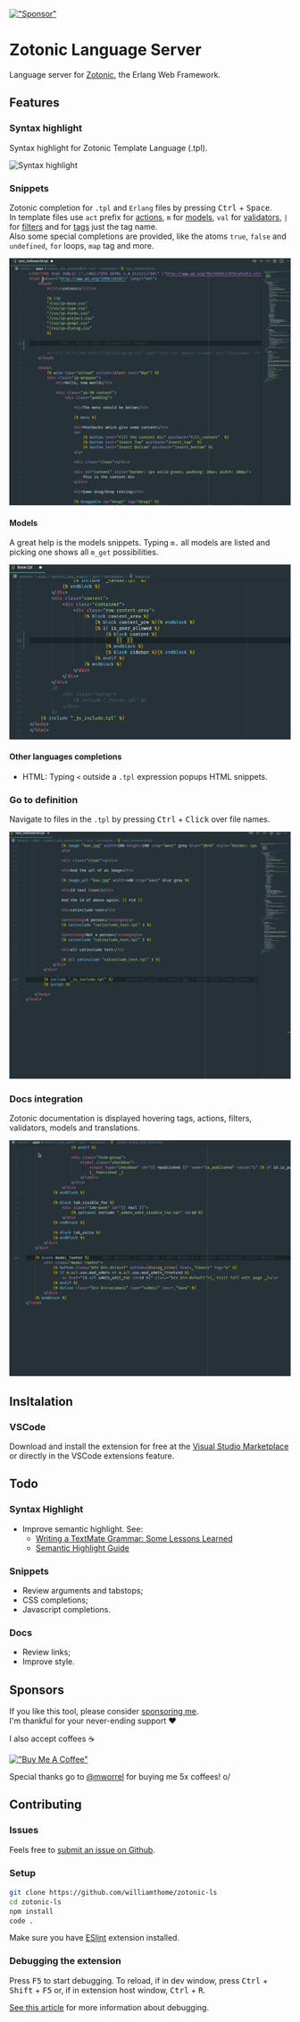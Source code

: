 [!["Sponsor"](https://img.shields.io/static/v1?label=Sponsor&message=%E2%9D%A4&logo=GitHub&color=%23fe8e86)]([https://www.buymeacoffee.com/williamthome](https://github.com/sponsors/williamthome))

# Zotonic Language Server

Language server for [Zotonic](http://zotonic.com/), the Erlang Web Framework.

## Features

### Syntax highlight

Syntax highlight for Zotonic Template Language (.tpl).

![Syntax highlight](images/syntax-highlight.gif)

### Snippets

Zotonic completion for `.tpl` and `Erlang` files by pressing <kbd>Ctrl</kbd> + <kbd>Space</kbd>.\
In template files use `act` prefix for [actions](http://docs.zotonic.com/en/latest/ref/actions/), `m` for [models](http://docs.zotonic.com/en/latest/ref/models/), `val` for [validators](http://docs.zotonic.com/en/latest/ref/validators/index.html#validators), `|` for [filters](http://docs.zotonic.com/en/latest/ref/filters/) and for [tags](http://docs.zotonic.com/en/latest/ref/tags/) just the tag name.\
Also some special completions are provided, like the atoms `true`, `false` and `undefined`, `for` loops, `map` tag and more.

![Snippets](images/snippets.gif)

#### Models

A great help is the models snippets. Typing `m.` all models are listed and picking one shows all `m_get` possibilities.

![m_get snippets](images/m_get_snippets.gif)

#### Other languages completions

- HTML: Typing `<` outside a `.tpl` expression popups HTML snippets.

### Go to definition

Navigate to files in the `.tpl` by pressing <kbd>Ctrl</kbd> + <kbd>Click</kbd> over file names.

![Go to definition](images/go-to-definition.gif)

### Docs integration

Zotonic documentation is displayed hovering tags, actions, filters, validators, models and translations.

![Docs integration](images/docs-integration.gif)

## Insltalation

### VSCode

Download and install the extension for free at the [Visual Studio Marketplace](https://marketplace.visualstudio.com/items?itemName=williamthome.zotonic-ls) or directly in the VSCode extensions feature.

## Todo

### Syntax Highlight

- Improve semantic highlight. See:
  - [Writing a TextMate Grammar: Some Lessons Learned](https://www.apeth.com/nonblog/stories/textmatebundle.html)
  - [Semantic Highlight Guide](https://code.visualstudio.com/api/language-extensions/semantic-highlight-guide)

### Snippets

- Review arguments and tabstops;
- CSS completions;
- Javascript completions.

### Docs

- Review links;
- Improve style.

## Sponsors

If you like this tool, please consider [sponsoring me](https://github.com/sponsors/williamthome).\
I'm thankful for your never-ending support :heart:

I also accept coffees :coffee:

[!["Buy Me A Coffee"](https://www.buymeacoffee.com/assets/img/custom_images/orange_img.png)](https://www.buymeacoffee.com/williamthome)

Special thanks go to [@mworrel](https://github.com/mworrell) for buying me 5x coffees! o/

## Contributing

### Issues

Feels free to [submit an issue on Github](https://github.com/vscode-django/vscode-django/issues/new).

### Setup

```bash
git clone https://github.com/williamthome/zotonic-ls
cd zotonic-ls
npm install
code .
```

Make sure you have [ESlint](https://marketplace.visualstudio.com/items?itemName=dbaeumer.vscode-eslint) extension installed.

### Debugging the extension

Press <kbd>F5</kbd> to start debugging.
To reload, if in dev window,  press <kbd>Ctrl</kbd> + <kbd>Shift</kbd> + <kbd>F5</kbd> or, if in extension host window, <kbd>Ctrl</kbd> + <kbd>R</kbd>.

[See this article](https://code.visualstudio.com/api/get-started/your-first-extension) for more information about debugging.
